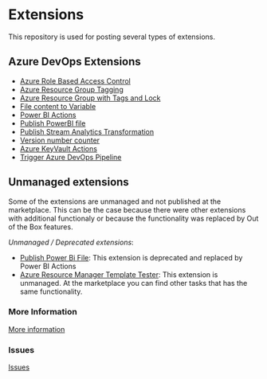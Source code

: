 # Extensions
This repository is used for posting several types of extensions.

## Azure DevOps Extensions

* [Azure Role Based Access Control](azuredevops/azurerbac)
* [Azure Resource Group Tagging](azuredevops/azurergtag)
* [Azure Resource Group with Tags and Lock](azuredevops/azureresourcegroup)
* [File content to Variable](azuredevops/filecontenttovariable)
* [Power BI Actions](azuredevops/powerbiactions-new)
* [Publish PowerBI file](azuredevops/publishpowerbifile)
* [Publish Stream Analytics Transformation](azuredevops/publishstreamanalyticstransformation)
* [Version number counter](azuredevops/versioncounter)
* [Azure KeyVault Actions](azuredevops/azurekeyvault)
* [Trigger Azure DevOps Pipeline](azuredevops/triggerpipeline)

## Unmanaged extensions

Some of the extensions are unmanaged and not published at the marketplace. This can be the case because there were other extensions with additional functionaly or because the functionality was replaced by Out of the Box features.

*Unmanaged / Deprecated extensions*:
* [Publish Power Bi File](azuredevops/publishpowerbifile): This extension is deprecated and replaced by Power BI Actions
* [Azure Resource Manager Template Tester](azuredevops/arm-ttk): This extension is unmanaged. At the marketplace you can find other tasks that has the same functionality.

### More Information
[More information](https://github.com/maikvandergaag/msft-extensions/wiki)

### Issues
[Issues](https://github.com/maikvandergaag/msft-extensions/issues)




